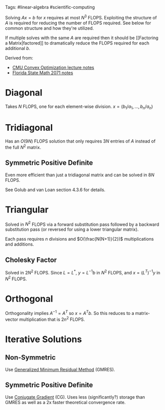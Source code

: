 Tags: #linear-algebra #scientific-computing

Solving $Ax=b$ for $x$ requires at most $N^3$ FLOPS.  Exploiting the structure of $A$ is required for reducing the number of FLOPS required.  See below for common structure and how they're utilized.

If multiple solves with the same $A$ are required then it should be [[Factoring a Matrix|factored]] to dramatically reduce the FLOPS required for each additional $b$.

Derived from:
- [CMU Convex Optimization lecture notes](https://www.stat.cmu.edu/~ryantibs/convexopt-S15/scribes/09-num-lin-alg-scribed.pdf) 
- [Florida State Math 2071 notes](https://people.sc.fsu.edu/~jburkardt/classes/math2071_2020/tridiagonal/tridiagonal.pdf)
# Diagonal
Takes $N$ FLOPS, one for each element-wise division. $x=(b_1/a_1, ..., b_n/a_n)$

# Tridiagonal
Has an $O(9N)$ FLOPS solution that only requires $3N$ entries of $A$ instead of the full $N^2$ matrix.

## Symmetric Positive Definite 
Even more efficient than just a tridiagonal matrix and can be solved in $8N$ FLOPS.

See Golub and van Loan section 4.3.6 for details.

# Triangular
Solved in $N^2$ FLOPS via a forward substitution pass followed by a backward substitution pass (or reversed for using a lower triangular matrix).  

Each pass requires $n$ divisions and $O(\frac{N(N+1)}{2})$ multiplications and additions.

## Cholesky Factor
Solved in $2N^2$ FLOPS. Since $L=L^*$, $y=L^{-1}b$ in $N^2$ FLOPS, and $x=(L^T)^{-1}y$ in $N^2$ FLOPS. 

# Orthogonal
Orthogonality implies $A^{-1}=A^T$ so $x=A^Tb$. So this reduces to a matrix-vector multiplication that is $2n^2$ FLOPS.

# Iterative Solutions
## Non-Symmetric
Use [Generalized Minimum Residual Method](https://en.wikipedia.org/wiki/Generalized_minimal_residual_method) (GMRES).
## Symmetric Positive Definite
Use [Conjugate Gradient](https://en.wikipedia.org/wiki/Conjugate_gradient_method) (CG). Uses less (significantly?) storage than GMRES as well as a 2x faster theoretical convergence rate.
